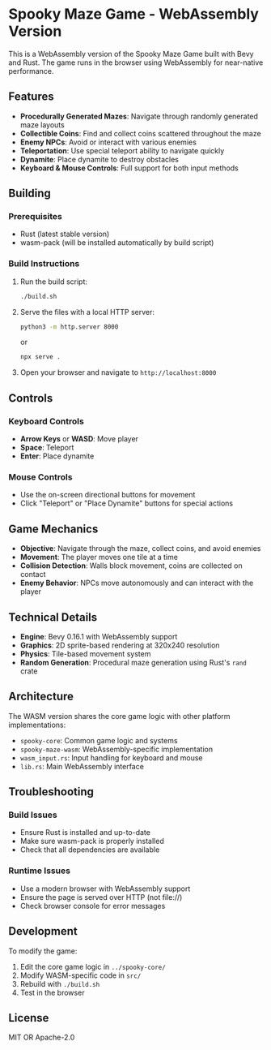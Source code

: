 # Spooky Maze Game - WebAssembly Version

This is a WebAssembly version of the Spooky Maze Game built with Bevy and Rust. The game runs in the browser using WebAssembly for near-native performance.

## Features

- **Procedurally Generated Mazes**: Navigate through randomly generated maze layouts
- **Collectible Coins**: Find and collect coins scattered throughout the maze
- **Enemy NPCs**: Avoid or interact with various enemies
- **Teleportation**: Use special teleport ability to navigate quickly
- **Dynamite**: Place dynamite to destroy obstacles
- **Keyboard & Mouse Controls**: Full support for both input methods

## Building

### Prerequisites

- Rust (latest stable version)
- wasm-pack (will be installed automatically by build script)

### Build Instructions

1. Run the build script:
   ```bash
   ./build.sh
   ```

2. Serve the files with a local HTTP server:
   ```bash
   python3 -m http.server 8000
   ```
   or
   ```bash
   npx serve .
   ```

3. Open your browser and navigate to `http://localhost:8000`

## Controls

### Keyboard Controls
- **Arrow Keys** or **WASD**: Move player
- **Space**: Teleport
- **Enter**: Place dynamite

### Mouse Controls
- Use the on-screen directional buttons for movement
- Click "Teleport" or "Place Dynamite" buttons for special actions

## Game Mechanics

- **Objective**: Navigate through the maze, collect coins, and avoid enemies
- **Movement**: The player moves one tile at a time
- **Collision Detection**: Walls block movement, coins are collected on contact
- **Enemy Behavior**: NPCs move autonomously and can interact with the player

## Technical Details

- **Engine**: Bevy 0.16.1 with WebAssembly support
- **Graphics**: 2D sprite-based rendering at 320x240 resolution
- **Physics**: Tile-based movement system
- **Random Generation**: Procedural maze generation using Rust's `rand` crate

## Architecture

The WASM version shares the core game logic with other platform implementations:

- `spooky-core`: Common game logic and systems
- `spooky-maze-wasm`: WebAssembly-specific implementation
- `wasm_input.rs`: Input handling for keyboard and mouse
- `lib.rs`: Main WebAssembly interface

## Troubleshooting

### Build Issues
- Ensure Rust is installed and up-to-date
- Make sure wasm-pack is properly installed
- Check that all dependencies are available

### Runtime Issues
- Use a modern browser with WebAssembly support
- Ensure the page is served over HTTP (not file://)
- Check browser console for error messages

## Development

To modify the game:

1. Edit the core game logic in `../spooky-core/`
2. Modify WASM-specific code in `src/`
3. Rebuild with `./build.sh`
4. Test in the browser

## License

MIT OR Apache-2.0
